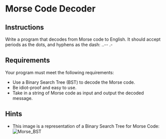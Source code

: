 # Morse Code Decoder

## Instructions
Write a program that decodes from Morse code to English. It should accept periods as the dots, and hyphens as the dash: ..-- .-

## Requirements
Your program must meet the following requirements:
* Use a Binary Search Tree (BST) to decode the Morse code.
* Be idiot-proof and easy to use.
* Take in a string of Morse code as input and output the decoded message.

## Hints
* This image is a representation of a Binary Search Tree for Morse Code:
![Morse_BST](/images/Morse_BST.png)
